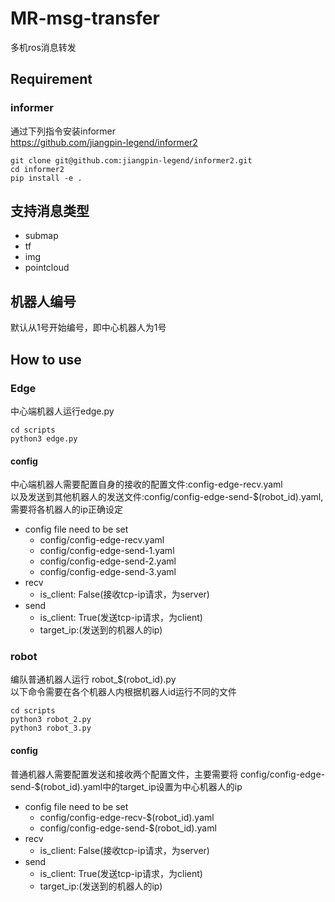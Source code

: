 # MR-msg-transfer
多机ros消息转发

## Requirement
### informer
通过下列指令安装informer <br />
https://github.com/jiangpin-legend/informer2 <br />

```
git clone git@github.com:jiangpin-legend/informer2.git
cd informer2
pip install -e .
```
## 支持消息类型
* submap
* tf
* img
* pointcloud

## 机器人编号
默认从1号开始编号，即中心机器人为1号

## How to use
### Edge 
中心端机器人运行edge.py
```
cd scripts
python3 edge.py
```
#### config
中心端机器人需要配置自身的接收的配置文件:config-edge-recv.yaml<br />
以及发送到其他机器人的发送文件:config/config-edge-send-$(robot_id).yaml,需要将各机器人的ip正确设定

* config file need to be set 
  * config/config-edge-recv.yaml
  * config/config-edge-send-1.yaml
  * config/config-edge-send-2.yaml
  * config/config-edge-send-3.yaml
* recv
  * is_client: False(接收tcp-ip请求，为server)
* send
  * is_client: True(发送tcp-ip请求，为client)
  * target_ip:(发送到的机器人的ip)
  
### robot
编队普通机器人运行 robot_$(robot_id).py<br />
以下命令需要在各个机器人内根据机器人id运行不同的文件
```
cd scripts
python3 robot_2.py
python3 robot_3.py
```

#### config
普通机器人需要配置发送和接收两个配置文件，主要需要将 config/config-edge-send-$(robot_id).yaml中的target_ip设置为中心机器人的ip
* config file need to be set 
  * config/config-edge-recv-$(robot_id).yaml
  * config/config-edge-send-$(robot_id).yaml
* recv
  * is_client: False(接收tcp-ip请求，为server)
* send
  * is_client: True(发送tcp-ip请求，为client)
  * target_ip:(发送到的机器人的ip)

